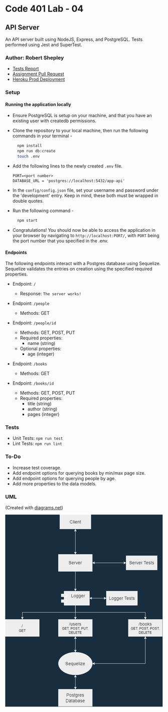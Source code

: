 # Code 401 Lab - 04

## API Server

An API server built using NodeJS, Express, and PostgreSQL. Tests performed using Jest and SuperTest.

### Author: Robert Shepley

<!-- Replace URL's and add more necessary links -->
- [Tests Report]()
- [Assignment Pull Request](https://github.com/ShepleySound/api-server/pull/1)
- [Heroku Prod Deployment](https://shepley-api-server.herokuapp.com/)

### Setup

#### Running the application locally

- Ensure PostgreSQL is setup on your machine, and that you have an existing user with createdb permissions.

- Clone the repository to your local machine, then run the following commands in your terminal -

  ```bash
    npm install
    npm run db:create
    touch .env
  ```

- Add the following lines to the newly created `.env` file.

  ```text
  PORT=<port number>
  DATABASE_URL = 'postgres://localhost:5432/app-api'
  ```

- In the `config/config.json` file, set your username and password under the 'development' entry. Keep in mind, these both must be wrapped in double quotes.

- Run the following command -

  ```bash
    npm start
  ```

- Congratulations! You should now be able to access the application in your browser by navigating to `http://localhost:PORT/`, with `PORT` being the port number that you specified in the .env.

#### Endpoints

The following endpoints interact with a Postgres database using Sequelize. Sequelize validates the entries on creation using the specified required properties.

- Endpoint: `/`
  - Response: `The server works!`

- Endpoint: `/people`
  - Methods: GET

- Endpoint: `/people/id`
  - Methods: GET, POST, PUT
  - Required properties:
    - name (string)
  - Optional properties:
    - age (integer)

- Endpoint: `/books`
  - Methods: GET

- Endpoint: `/books/id`
  - Methods: GET, POST, PUT
  - Required properties:
    - title (string)
    - author (string)
    - pages (integer)

### Tests

- Unit Tests: `npm run test`
- Lint Tests: `npm run lint`

### To-Do

- Increase test coverage.
- Add endpoint options for querying books by min/max page size.
- Add endpoint options for querying people by age.
- Add more properties to the data models.

### UML

(Created with [diagrams.net](https://app.diagrams.net/))

![UML Image](api-server.png)
